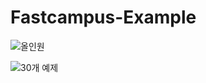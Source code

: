# Fastcampus-Example

![올인원](https://github.com/gaeng2y/Fastcampus-Example/tree/master/All%20In%20One)

![30개 예제](https://github.com/gaeng2y/Fastcampus-Example/tree/master/example%2030)
